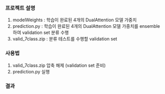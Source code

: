 ### 프로젝트 설명
1. modelWeights : 학습이 완료된 4개의 DualAttention 모델 가중치
2. prediction.py : 학습이 완료된 4개의 DualAttention 모델 가중치를 ensemble 하여 validation set 분류 수행
3. valid_7class.zip : 분류 테스트를 수행할 validation set

### 사용법
1. valid_7class.zip 압축 해제 (validation set 준비)
2. prediction.py 실행 

### 결과
